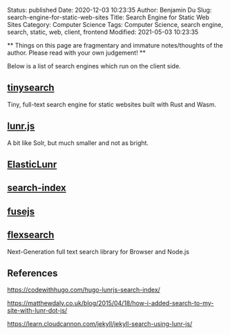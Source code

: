 Status: published
Date: 2020-12-03 10:23:35
Author: Benjamin Du
Slug: search-engine-for-static-web-sites
Title: Search Engine for Static Web Sites
Category: Computer Science
Tags: Computer Science, search engine, search, static, web, client, frontend
Modified: 2021-05-03 10:23:35

**
Things on this page are fragmentary and immature notes/thoughts of the author.
Please read with your own judgement!
**

Below is a list of search engines which run on the client side. 

## [tinysearch](https://github.com/tinysearch/tinysearch)

Tiny, full-text search engine for static websites built with Rust and Wasm.

## [lunr.js](https://github.com/olivernn/lunr.js)

A bit like Solr, but much smaller and not as bright.

## [ElasticLunr](http://elasticlunr.com/)

## [search-index](https://github.com/fergiemcdowall/search-index)

## [fusejs](https://fusejs.io/)

## [flexsearch](https://github.com/nextapps-de/flexsearch)

Next-Generation full text search library for Browser and Node.js

## References 

https://codewithhugo.com/hugo-lunrjs-search-index/

https://matthewdaly.co.uk/blog/2015/04/18/how-i-added-search-to-my-site-with-lunr-dot-js/

https://learn.cloudcannon.com/jekyll/jekyll-search-using-lunr-js/

